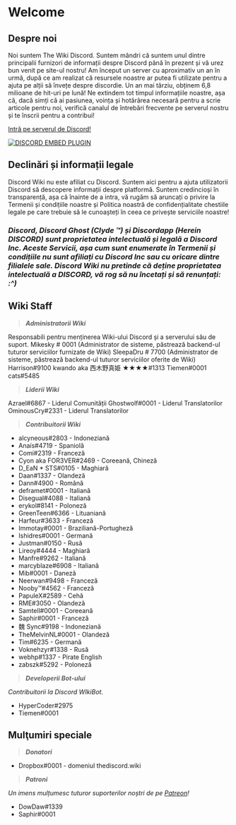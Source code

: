 <!-- TITLE: Acasă -->
<!-- SUBTITLE: Bine ați venit pe Wiki Discord! -->

# Welcome
## Despre noi

Noi suntem The Wiki Discord. Suntem mândri că suntem unul dintre principalii furnizori de informații despre Discord până în prezent și vă urez bun venit pe site-ul nostru! Am început un server cu aproximativ un an în urmă, după ce am realizat că resursele noastre ar putea fi utilizate pentru a ajuta pe alții să învețe despre discordie. Un an mai târziu, obținem 6,8 milioane de hit-uri pe lună! Ne extindem tot timpul informațiile noastre, așa că, dacă simți că ai pasiunea, voința și hotărârea necesară pentru a scrie articole pentru noi, verifică canalul de întrebări frecvente pe serverul nostru și te înscrii pentru a contribui!

[Intră pe serverul de Discord!](https://discord.gg/ZRJ9Ghh)

<a href="https://discord.gg/ZRJ9Ghh">![DISCORD EMBED PLUGIN](https://discordapp.com/api/guilds/367460196148183040/widget.png?style=banner2)</a>

## Declinări și informații legale
Discord Wiki nu este afiliat cu Discord. Suntem aici pentru a ajuta utilizatorii Discord să descopere informații despre platformă. Suntem credincioși în transparență, așa că înainte de a intra, vă rugăm să aruncați o privire la Termenii și condițiile noastre și Politica noastră de confidențialitate chestiile legale pe care trebuie să le cunoașteți în ceea ce privește serviciile noastre!

### ***Discord, Discord Ghost (Clyde ™) și Discordapp (Herein DISCORD) sunt proprietatea intelectuală și legală a Discord Inc. Aceste Servicii, așa cum sunt enumerate în Termenii și condițiile nu sunt afiliați cu Discord Inc sau cu oricare dintre filialele sale. Discord Wiki nu pretinde că deține proprietatea intelectuală a DISCORD, vă rog să nu încetați și să renunțați: :^)***


## Wiki Staff

> ***Administratorii Wiki***

Responsabili pentru menținerea Wiki-ului Discord și a serverului său de suport.
Mikesky # 0001 (Administrator de sisteme, păstrează backend-ul tuturor serviciilor furnizate de Wiki)
SleepaDru # 7700 (Administrator de sisteme, păstrează backend-ul tuturor serviciilor oferite de Wiki)
Harrison#9100
kwando aka 西木野真姫 ★★★★#1313
Tiemen#0001
cats#5485

> ***Liderii Wiki***

Azrael#6867 - Liderul Comunității
Ghostwolf#0001 - Liderul Translatorilor
OminousCry#2331 - Liderul Translatorilor

> ***Contribuitorii Wiki***

* alcyneous#2803 - Indoneziană
* Anaís#4719 - Spaniolă
* Comi#2319 - Franceză
* Cyon aka FOR3VER#2469 - Coreeană, Chineză
* D_EaN * STS#0105 - Maghiară
* Daan#1337 - Olandeză
* Dann#4900 - Română
* deframet#0001 - Italiană
* Disegual#4088 - Italiană
* erykol#8141 - Poloneză
* GreenTeen#6366 - Lituaniană
* Harfeur#3633 - Franceză
* Immotay#0001 - Braziliană-Portugheză
* Ishidres#0001 - Germană
* Justman#0150 - Rusă
* Lireoy#4444 - Maghiară
* Manfre#9262 - Italiană
* marcyblaze#6908 - Italiană
* Mib#0001 - Daneză
* Neerwan#9498 - Franceză
* Nooby™#4562 - Franceză
* PapuleX#2589 - Cehă
* RME#3050 - Olandeză
* Samtell#0001 - Coreeană
* Saphir#0001 - Franceză
*  魏 Sync#9198 - Indoneziană
*  TheMelvinNL#0001 - Olandeză
*  Tim#6235 - Germană
*  Voknehzyr#1338 - Rusă
*  webhp#1337 - Pirate English 
*   zabszk#5292 - Poloneză

> ***Developerii Bot-ului***

*Contribuitorii la Discord WIkiBot.*
* HyperCoder#2975
* Tiemen#0001

## Mulţumiri speciale

> ***Donatori***

* Dropbox#0001 - domeniul thediscord.wiki

> ***Patroni***

*Un imens mulțumesc tuturor suporterilor noștri de pe [Patreon](https://www.patreon.com/TheDiscordWiki)!*

* DowDaw#1339
* Saphir#0001